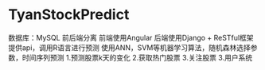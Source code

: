 TyanStockPredict
================
数据库：MySQL
前后端分离
前端使用Angular
后端使用Django + ReSTful框架提供api，调用R语言进行预测
使用ANN，SVM等机器学习算法，随机森林选择参数，时间序列预测
1.预测股票k天的变化
2.获取热门股票
3.关注股票
3.用户系统
